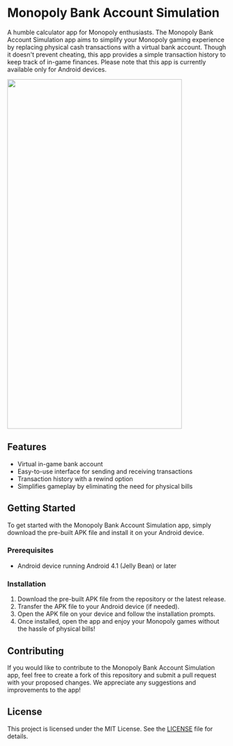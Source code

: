# Monopoly Bank Account Simulation

A humble calculator app for Monopoly enthusiasts. The Monopoly Bank Account Simulation app aims to simplify your Monopoly gaming experience by replacing physical cash transactions with a virtual bank account. Though it doesn't prevent cheating, this app provides a simple transaction history to keep track of in-game finances. Please note that this app is currently available only for Android devices.


<img src="https://user-images.githubusercontent.com/63457886/227787540-0bd3add9-538b-4345-bccb-4044dbf418e5.jpg" width="400" height="800" />

## Features

- Virtual in-game bank account
- Easy-to-use interface for sending and receiving transactions
- Transaction history with a rewind option
- Simplifies gameplay by eliminating the need for physical bills

## Getting Started

To get started with the Monopoly Bank Account Simulation app, simply download the pre-built APK file and install it on your Android device.

### Prerequisites

- Android device running Android 4.1 (Jelly Bean) or later

### Installation

1. Download the pre-built APK file from the repository or the latest release.
2. Transfer the APK file to your Android device (if needed).
3. Open the APK file on your device and follow the installation prompts.
4. Once installed, open the app and enjoy your Monopoly games without the hassle of physical bills!

## Contributing

If you would like to contribute to the Monopoly Bank Account Simulation app, feel free to create a fork of this repository and submit a pull request with your proposed changes. We appreciate any suggestions and improvements to the app!

## License

This project is licensed under the MIT License. See the [LICENSE](LICENSE) file for details.


